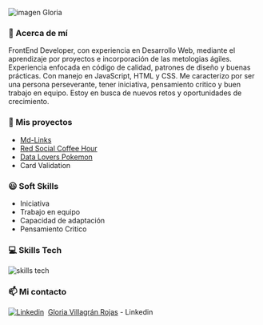 
![imagen Gloria](https://github.com/GloVillagran/GloVillagran/assets/122558033/6058a81f-c931-4b97-b4de-69ace72295b1)


### :rocket: Acerca de mí 
FrontEnd Developer, con experiencia en Desarrollo Web, mediante el aprendizaje por proyectos e incorporación de las metologias ágiles. Experiencia enfocada en código de calidad, patrones de diseño y buenas prácticas. Con manejo en JavaScript, HTML y CSS. Me caracterizo por ser una persona perseverante, tener iniciativa, pensamiento critico y buen trabajo en equipo. 
Estoy en busca de nuevos retos y oportunidades de crecimiento.

### :open_file_folder: Mis proyectos 
* [Md-Links](https://github.com/GloVillagran/DEV004-md-links)
* [Red Social Coffee Hour](https://github.com/GloVillagran/DEV004-social-network)
* [Data Lovers Pokemon](https://github.com/GloVillagran/DEV004-data-lovers)
* Card Validation

### :smiley: Soft Skills 
* Iniciativa
* Trabajo en equipo
* Capacidad de adaptación
* Pensamiento Critico

### :computer: Skills Tech

![skills tech](https://github.com/GloVillagran/GloVillagran/assets/122558033/a6dc64e4-f1cd-404b-bbbb-728ee86364e6)



### 📫 Mi contacto

[![Linkedin](https://i.stack.imgur.com/gVE0j.png)](https://www.linkedin.com/)&nbsp; [Gloria Villagrán Rojas](https://www.linkedin.com/in/gloria-villagr%C3%A1n-rojas-52778126b/) - Linkedin


